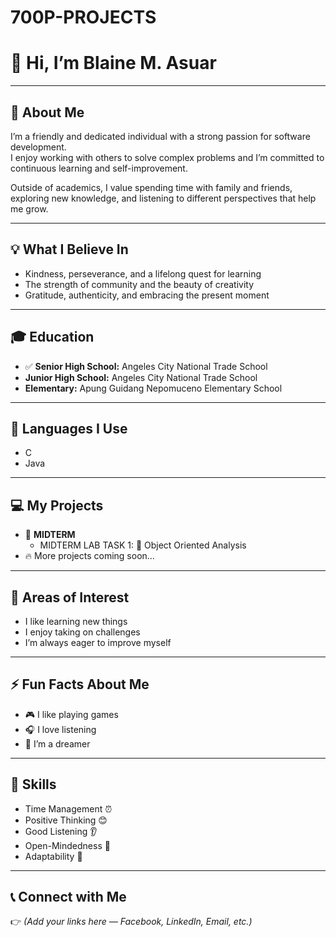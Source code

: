 # 700P-PROJECTS
# 👋 Hi, I’m Blaine M. Asuar  

---

## 🌟 About Me  
I’m a friendly and dedicated individual with a strong passion for software development.  
I enjoy working with others to solve complex problems and I’m committed to continuous learning and self-improvement.  

Outside of academics, I value spending time with family and friends, exploring new knowledge, and listening to different perspectives that help me grow.  

---

## 💡 What I Believe In  
- Kindness, perseverance, and a lifelong quest for learning  
- The strength of community and the beauty of creativity  
- Gratitude, authenticity, and embracing the present moment  

---

## 🎓 Education  
- ✅ **Senior High School:** Angeles City National Trade School  
- **Junior High School:** Angeles City National Trade School  
- **Elementary:** Apung Guidang Nepomuceno Elementary School  

---

## 📜 Languages I Use  
- C  
- Java  

---

## 💻 My Projects  
- 🧪 **MIDTERM**  
  - MIDTERM LAB TASK 1: 📂 Object Oriented Analysis  
- 🔥 More projects coming soon...  

---

## 🎯 Areas of Interest  
- I like learning new things  
- I enjoy taking on challenges  
- I’m always eager to improve myself  

---

## ⚡ Fun Facts About Me  
- 🎮 I like playing games  
- 🎧 I love listening  
- 🌙 I’m a dreamer  

---

## 📌 Skills  
- Time Management ⏰  
- Positive Thinking 😊  
- Good Listening 👂  
- Open-Mindedness 🧠  
- Adaptability 🔄  

---

## 📞 Connect with Me  
👉 *(Add your links here — Facebook, LinkedIn, Email, etc.)*  

